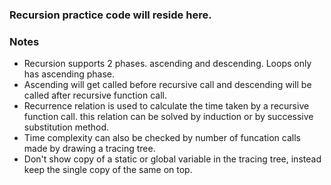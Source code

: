 ### Recursion practice code will reside here.
### Notes
- Recursion supports 2 phases. ascending and descending. Loops only has ascending phase.
- Ascending will get called before recursive call and descending will be called after recursive function call.
- Recurrence relation is used to calculate the time taken by a recursive function call. this relation can be solved by induction or by successive substitution method.
- Time complexity can also be checked by number of funcation calls made by drawing a tracing tree.
- Don't show copy of a static or global variable in the tracing tree, instead keep the single copy of the same on top.